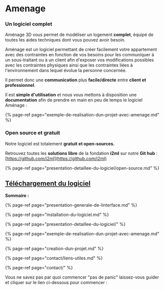 # Amenage

### Un logiciel complet

Aménage 3D vous permet de modéliser un logement **complet**, équipé de toutes les aides techniques dont vous pouvez avoir besoin.

Aménage est un logiciel permettant de créer facilement votre appartement avec des contraintes en fonction de vos besoins pour les communiquer à un sous-traitant ou à un client afin d'exposer vos modifications possibles avec les contraintes physiques ainsi que les contraintes liées à l'environnement dans lequel évolue la personne concernée.

Il permet donc une **communication** plus **facile/directe** entre **client et professionnel**.

Il est **simple d'utilisation** et nous vous mettons à disposition une **documentation** afin de prendre en main en peu de temps le logiciel Aménage :

{% page-ref page="exemple-de-realisation-dun-projet-avec-amenage.md" %}

### Open source et gratuit

Notre logiciel est totalement **gratuit et open-sources.**

Retrouvez toutes les **solutions libre** de la fondation **i2ml** sur notre **Git hub** : [https://github.com/i2ml](https://github.com/i2ml)

{% page-ref page="presentation-detaillee-du-logiciel/open-source.md" %}

## [Téléchargement du logiciel](https://amenage.i2ml.fr/3d) 

**Sommaire :**

{% page-ref page="presentation-generale-de-linterface.md" %}

{% page-ref page="installation-du-logiciel.md" %}

{% page-ref page="presentation-detaillee-du-logiciel/" %}

{% page-ref page="exemple-de-realisation-dun-projet-avec-amenage.md" %}

{% page-ref page="creation-dun-projet.md" %}

{% page-ref page="contact/liens-utiles.md" %}

{% page-ref page="contact/" %}

Vous ne savez pas par quoi commencer "pas de panic" laissez-vous guider et cliquer sur le lien ci-dessous pour commencer :

